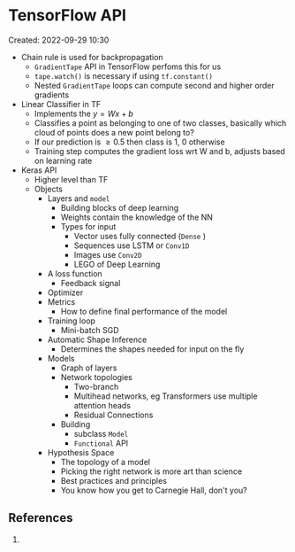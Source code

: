 # TensorFlow API
Created: 2022-09-29 10:30

* Chain rule is used for backpropagation
	* `GradientTape` API in TensorFlow perfoms this for us
	* `tape.watch()` is necessary if using `tf.constant()` 
	* Nested `GradientTape` loops can compute second and higher order gradients
* Linear Classifier in TF
	* Implements the $y=Wx + b$ 
	* Classifies a point as belonging to one of two classes, basically which cloud of points does a new point belong to?
	* If our prediction is $\geq 0.5$ then class is $1$, $0$ otherwise
	* Training step computes the gradient loss wrt W and b, adjusts based on learning rate
* Keras API
	* Higher level than TF
	* Objects
		* Layers and `model`
			* Building blocks of deep learning
			* Weights contain the knowledge of the NN
			* Types for input
				* Vector uses fully connected (`Dense` )
				* Sequences use LSTM or `Conv1D`
				* Images use `Conv2D` 
				* LEGO of Deep Learning 
		* A loss function
			* Feedback signal
		* Optimizer
		* Metrics
			* How to define final performance of the model
		* Training loop
			* Mini-batch SGD
		* Automatic Shape Inference
			* Determines the shapes needed for input on the fly
		* Models
			* Graph of layers
			* Network topologies
				* Two-branch
				* Multihead networks, eg Transformers use multiple attention heads
				* Residual Connections
			* Building
				* subclass `Model`
				* `Functional` API
		* Hypothesis Space
			* The topology of a model 
			* Picking the right network is more art than science
			* Best practices and principles
			* You know how you get to Carnegie Hall, don't you?
## References
1. 